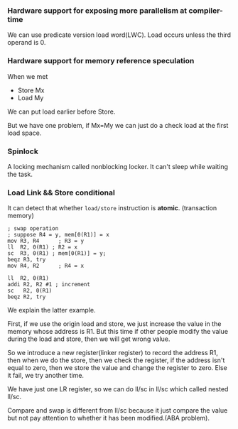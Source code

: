 ### Hardware support for exposing more parallelism at compiler-time

We can use predicate version load word(LWC).
Load occurs unless the third operand is 0.

### Hardware support for memory reference speculation

When we met
- Store Mx
- Load My
  
We can put load earlier before Store.

But we have one problem, if Mx=My we can just do a check load at the first load space.

### Spinlock 
A locking mechanism called nonblocking locker.
It can't sleep while waiting the task.

### Load Link && Store conditional

It can detect that whether `load/store` instruction is **atomic**.
(transaction memory)
```
; swap operation
; suppose R4 = y, mem[0(R1)] = x
mov R3, R4		; R3 = y
ll  R2, 0(R1) ; R2 = x
sc  R3, 0(R1) ; mem[0(R1)] = y;
beqz R3, try
mov R4, R2 		; R4 = x 
```

```
ll 	R2, 0(R1)
addi R2, R2 #1 ; increment
sc	 R2, 0(R1)
beqz R2, try
```

We explain the latter example.

First, if we use the origin load and store, we just increase the value in the memory whose address is R1. But this time if other people modify the value during the load and store, then we will get wrong value.

So we introduce a new register(linker register) to record the address R1, then when we do the store, then we check the register, if the address isn't equal to zero, then we store the value and change the register to zero. Else it fail, we try another time.

We have just one LR register, so we can do ll/sc in ll/sc which called nested ll/sc.

Compare and swap is different from ll/sc because it just compare the value but not pay attention to whether it has been modified.(ABA problem).